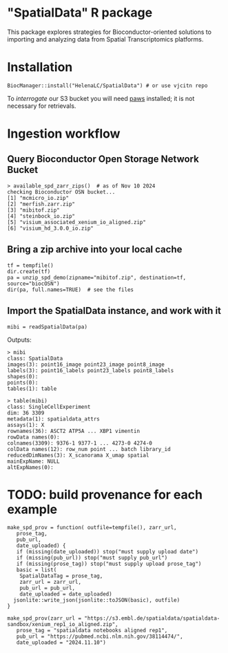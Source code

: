 # "SpatialData" R package

This package explores strategies for Bioconductor-oriented solutions to
importing and analyzing data from Spatial Transcriptomics platforms.

# Installation

```
BiocManager::install("HelenaLC/SpatialData") # or use vjcitn repo
```

To *interrogate* our S3 bucket you will need [paws](https://cran.r-project.org/web/packages/paws/index.html) 
installed; it is not necessary for retrievals.

# Ingestion workflow

## Query Bioconductor Open Storage Network Bucket

```
> available_spd_zarr_zips()  # as of Nov 10 2024
checking Bioconductor OSN bucket...
[1] "mcmicro_io.zip"                         
[2] "merfish.zarr.zip"                       
[3] "mibitof.zip"                            
[4] "steinbock_io.zip"                       
[5] "visium_associated_xenium_io_aligned.zip"
[6] "visium_hd_3.0.0_io.zip"                 
```

## Bring a zip archive into your local cache

```
tf = tempfile()
dir.create(tf)
pa = unzip_spd_demo(zipname="mibitof.zip", destination=tf, source="biocOSN")
dir(pa, full.names=TRUE)  # see the files
```

## Import the SpatialData instance, and work with it

```
mibi = readSpatialData(pa)
```
Outputs:
```
> mibi
class: SpatialData
images(3): point16_image point23_image point8_image
labels(3): point16_labels point23_labels point8_labels
shapes(0):
points(0):
tables(1): table
```

```
> table(mibi)
class: SingleCellExperiment 
dim: 36 3309 
metadata(1): spatialdata_attrs
assays(1): X
rownames(36): ASCT2 ATP5A ... XBP1 vimentin
rowData names(0):
colnames(3309): 9376-1 9377-1 ... 4273-0 4274-0
colData names(12): row_num point ... batch library_id
reducedDimNames(3): X_scanorama X_umap spatial
mainExpName: NULL
altExpNames(0):
```

# TODO: build provenance for each example

```
make_spd_prov = function( outfile=tempfile(), zarr_url,
   prose_tag,
   pub_url,
   date_uploaded) {
   if (missing(date_uploaded)) stop("must supply upload date")
   if (missing(pub_url)) stop("must supply pub_url")
   if (missing(prose_tag)) stop("must supply upload prose_tag")
   basic = list(
    SpatialDataTag = prose_tag,
    zarr_url = zarr_url,
    pub_url = pub_url,
    date_uploaded = date_uploaded)
  jsonlite::write_json(jsonlite::toJSON(basic), outfile)
}

make_spd_prov(zarr_url = "https://s3.embl.de/spatialdata/spatialdata-sandbox/xenium_rep1_io_aligned.zip",
   prose_tag = "spatialdata notebooks aligned rep1",
   pub_url = "https://pubmed.ncbi.nlm.nih.gov/38114474/",
   date_uploaded = "2024.11.10")
```
